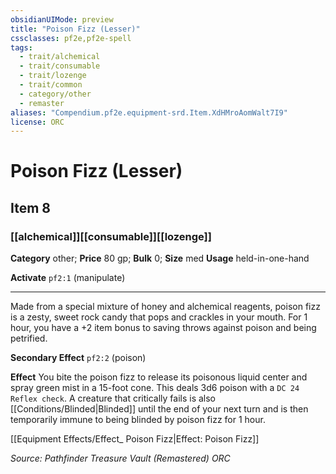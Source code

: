 ```yaml
---
obsidianUIMode: preview
title: "Poison Fizz (Lesser)"
cssclasses: pf2e,pf2e-spell
tags:
  - trait/alchemical
  - trait/consumable
  - trait/lozenge
  - trait/common
  - category/other
  - remaster
aliases: "Compendium.pf2e.equipment-srd.Item.XdHMroAomWalt7I9"
license: ORC
---
```

# Poison Fizz (Lesser)
## Item 8
### [[alchemical]][[consumable]][[lozenge]]

**Category** other; 
**Price** 80 gp; 
**Bulk** 0; **Size** med
**Usage** held-in-one-hand

**Activate** `pf2:1` (manipulate)

* * *

Made from a special mixture of honey and alchemical reagents, poison fizz is a zesty, sweet rock candy that pops and crackles in your mouth. For 1 hour, you have a +2 item bonus to saving throws against poison and being petrified.

**Secondary Effect** `pf2:2` (poison)

**Effect** You bite the poison fizz to release its poisonous liquid center and spray green mist in a 15-foot cone. This deals 3d6 poison with a `DC 24 Reflex check`. A creature that critically fails is also [[Conditions/Blinded|Blinded]] until the end of your next turn and is then temporarily immune to being blinded by poison fizz for 1 hour.

[[Equipment Effects/Effect_ Poison Fizz|Effect: Poison Fizz]]

*Source: Pathfinder Treasure Vault (Remastered)*
*ORC*